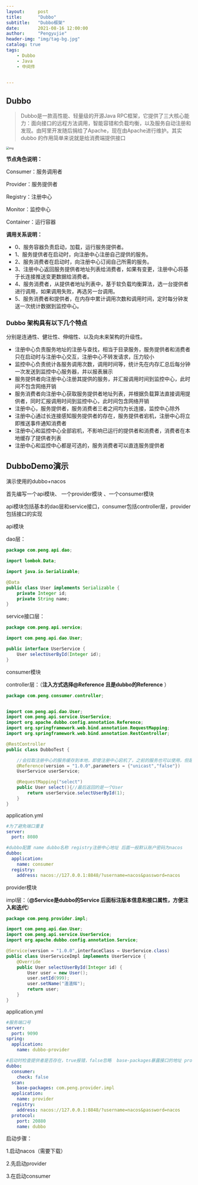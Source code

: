 ```yaml
---
layout:     post
title:      "Dubbo"
subtitle:   "Dubbo框架"
date:       2021-08-16 12:00:00
author:     "Pengyujie"
header-img: "img/tag-bg.jpg"
catalog: true
tags:
    - Dubbo
    - Java
    - 中间件


---
```


## Dubbo

> Dubbo是一款高性能、轻量级的开源Java RPC框架，它提供了三大核心能力：面向接口的远程方法调用，智能容错和负载均衡，以及服务自动注册和发现。由阿里开发随后捐给了Apache，现在由Apache进行维护。其实 dubbo 的作用简单来说就是给消费端提供接口



<img src="https://dubbo.apache.org/imgs/architecture.png" alt="img" style="zoom: 50%;" />

**节点角色说明：**

Consumer：服务调用者

Provider：服务提供者

Registry：注册中心

Monitor：监控中心

Container：运行容器



**调用关系说明：**

- 0、服务容器负责启动，加载，运行服务提供者。
- 1、服务提供者在启动时，向注册中心注册自己提供的服务。
- 2、服务消费者在启动时，向注册中心订阅自己所需的服务。
- 3、注册中心返回服务提供者地址列表给消费者，如果有变更，注册中心将基于长连接推送变更数据给消费者。
- 4、服务消费者，从提供者地址列表中，基于软负载均衡算法，选一台提供者进行调用，如果调用失败，再选另一台调用。
- 5、服务消费者和提供者，在内存中累计调用次数和调用时间，定时每分钟发送一次统计数据到监控中心。



### Dubbo 架构具有以下几个特点

分别是连通性、健壮性、伸缩性、以及向未来架构的升级性。



- 注册中心负责服务地址的注册与查找，相当于目录服务，服务提供者和消费者只在启动时与注册中心交互，注册中心不转发请求，压力较小
- 监控中心负责统计各服务调用次数，调用时间等，统计先在内存汇总后每分钟一次发送到监控中心服务器，并以报表展示
- 服务提供者向注册中心注册其提供的服务，并汇报调用时间到监控中心，此时间不包含网络开销
- 服务消费者向注册中心获取服务提供者地址列表，并根据负载算法直接调用提供者，同时汇报调用时间到监控中心，此时间包含网络开销
- 注册中心，服务提供者，服务消费者三者之间均为长连接，监控中心除外
- 注册中心通过长连接感知服务提供者的存在，服务提供者宕机，注册中心将立即推送事件通知消费者
- 注册中心和监控中心全部宕机，不影响已运行的提供者和消费者，消费者在本地缓存了提供者列表
- 注册中心和监控中心都是可选的，服务消费者可以直连服务提供者









## DubboDemo演示

演示使用的dubbo+nacos

首先编写一个api模块、 一个provider模块  、一个consumer模块 

api模块包括基本的dao层和service接口，consumer包括controller层，provider包括接口的实现



api模块

dao层：

~~~java
package com.peng.api.dao;

import lombok.Data;

import java.io.Serializable;

@Data
public class User implements Serializable {
    private Integer id;
    private String name;
}
~~~



service接口层：

~~~java
package com.peng.api.service;

import com.peng.api.dao.User;

public interface UserService {
    User selectUserById(Integer id);
}
~~~



consumer模块

controller层：（**注入方式选择@Reference 且是dubbo的Reference** ）

~~~java
package com.peng.consumer.controller;


import com.peng.api.dao.User;
import com.peng.api.service.UserService;
import org.apache.dubbo.config.annotation.Reference;
import org.springframework.web.bind.annotation.RequestMapping;
import org.springframework.web.bind.annotation.RestController;

@RestController
public class DubboTest {

    //会拉取注册中心的服务缓存到本地，即使注册中心宕机了，之前的服务也可以使用，但是无法添加新的服务
    @Reference(version = "1.0.0",parameters = {"unicast","false"})
    UserService userService;

    @RequestMapping("select")
    public User select(){//最后返回的是一个User
        return userService.selectUserById(1);
    }
}
~~~



application.yml

~~~yaml
#为了避免端口重复
server:
  port: 8080

#dubbo配置 name dubbo名称 registry注册中心地址 后面一般默认账户密码为nacos
dubbo:
  application:
    name: consumer
  registry:
    address: nacos://127.0.0.1:8848/?username=nacos&password=nacos
~~~



provider模块

impl层：（**@Service是dubbo的Service 后面标注版本信息和接口属性，方便注入和迭代**）

~~~java
package com.peng.provider.impl;

import com.peng.api.dao.User;
import com.peng.api.service.UserService;
import org.apache.dubbo.config.annotation.Service;

@Service(version = "1.0.0",interfaceClass = UserService.class)
public class UserServiceImpl implements UserService {
    @Override
    public User selectUserById(Integer id) {
        User user = new User();
        user.setId(999);
        user.setName("渣渣辉");
        return user;
    }
}
~~~



application.yml

~~~yaml
#服务端口号
server:
  port: 9090
spring:
  application:
    name: dubbo-provider

#启动时检查提供者是否存在，true报错，false忽略  base-packages暴露接口的地址 protocol协议端口号和name
dubbo:
  consumer:
    check: false
  scan:
    base-packages: com.peng.provider.impl
  application:
    name: provider
  registry:
    address: nacos://127.0.0.1:8848/?username=nacos&password=nacos
  protocol:
    port: 20880
    name: dubbo
~~~



启动步骤：

1.启动nacos（需要下载）

2.先启动provider

3.在启动consumer

























